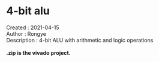 # 4-bit alu<br />
Created : 2021-04-15<br />
Author : Rongye<br />
Description : 4-bit ALU with arithmetic and logic operations <br />
<br />
**.zip is the vivado project.**
